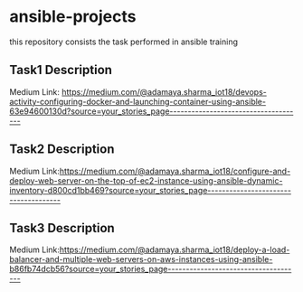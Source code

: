 # ansible-projects
this repository consists the task performed in ansible training


## Task1 Description
Medium Link: https://medium.com/@adamaya.sharma_iot18/devops-activity-configuring-docker-and-launching-container-using-ansible-63e94600130d?source=your_stories_page-------------------------------------


## Task2 Description
Medium Link:https://medium.com/@adamaya.sharma_iot18/configure-and-deploy-web-server-on-the-top-of-ec2-instance-using-ansible-dynamic-inventory-d800cd1bb469?source=your_stories_page-------------------------------------


## Task3 Description
Medium Link:https://medium.com/@adamaya.sharma_iot18/deploy-a-load-balancer-and-multiple-web-servers-on-aws-instances-using-ansible-b86fb74dcb56?source=your_stories_page-------------------------------------
